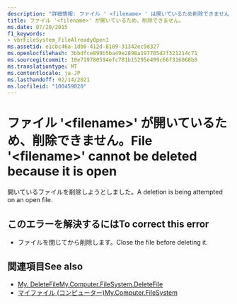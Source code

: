 ```yaml
---
description: "詳細情報: ファイル ' <filename> ' は開いているため削除できません"
title: ファイル '<filename>' が開いているため、削除できません。
ms.date: 07/20/2015
f1_keywords:
- vbrFileSystem_FileAlreadyOpen1
ms.assetid: e1cbc46a-1db0-412d-8109-31342ec9d327
ms.openlocfilehash: 3bbdfce899b5ba49e2898a197705d2f321214c71
ms.sourcegitcommit: 10e719780594efc781b15295e499c66f316068b8
ms.translationtype: MT
ms.contentlocale: ja-JP
ms.lasthandoff: 02/14/2021
ms.locfileid: "100459020"
---
```

# <a name="file-filename-cannot-be-deleted-because-it-is-open"></a><span data-ttu-id="d1424-103">ファイル '\<filename>' が開いているため、削除できません。</span><span class="sxs-lookup"><span data-stu-id="d1424-103">File '\<filename>' cannot be deleted because it is open</span></span>

<span data-ttu-id="d1424-104">開いているファイルを削除しようとしました。</span><span class="sxs-lookup"><span data-stu-id="d1424-104">A deletion is being attempted on an open file.</span></span>  
  
## <a name="to-correct-this-error"></a><span data-ttu-id="d1424-105">このエラーを解決するには</span><span class="sxs-lookup"><span data-stu-id="d1424-105">To correct this error</span></span>  
  
- <span data-ttu-id="d1424-106">ファイルを閉じてから削除します。</span><span class="sxs-lookup"><span data-stu-id="d1424-106">Close the file before deleting it.</span></span>  
  
## <a name="see-also"></a><span data-ttu-id="d1424-107">関連項目</span><span class="sxs-lookup"><span data-stu-id="d1424-107">See also</span></span>

- [<span data-ttu-id="d1424-108">My. DeleteFile</span><span class="sxs-lookup"><span data-stu-id="d1424-108">My.Computer.FileSystem.DeleteFile</span></span>](xref:Microsoft.VisualBasic.FileIO.FileSystem.DeleteFile%2A)
- [<span data-ttu-id="d1424-109">マイファイル (コンピューター)</span><span class="sxs-lookup"><span data-stu-id="d1424-109">My.Computer.FileSystem</span></span>](xref:Microsoft.VisualBasic.FileIO.FileSystem)
